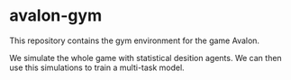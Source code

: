 # avalon-gym

This repository contains the gym environment for the game Avalon.

We simulate the whole game with statistical desition agents. We can then use this simulations to train a multi-task model.
